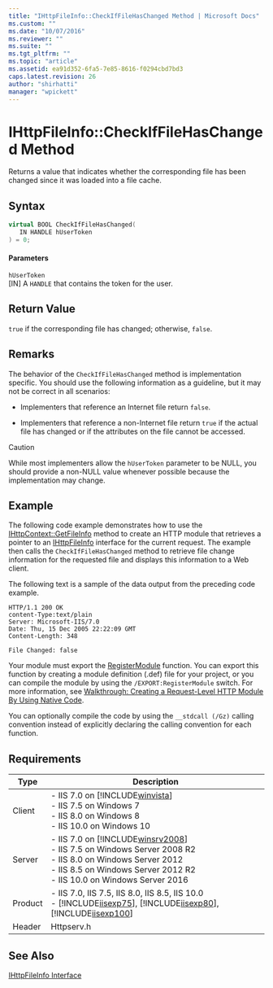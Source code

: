 ```yaml
---
title: "IHttpFileInfo::CheckIfFileHasChanged Method | Microsoft Docs"
ms.custom: ""
ms.date: "10/07/2016"
ms.reviewer: ""
ms.suite: ""
ms.tgt_pltfrm: ""
ms.topic: "article"
ms.assetid: ea91d352-6fa5-7e85-8616-f0294cbd7bd3
caps.latest.revision: 26
author: "shirhatti"
manager: "wpickett"
---
```

# IHttpFileInfo::CheckIfFileHasChanged Method
Returns a value that indicates whether the corresponding file has been changed since it was loaded into a file cache.  
  
## Syntax  
  
```cpp  
virtual BOOL CheckIfFileHasChanged(  
   IN HANDLE hUserToken  
) = 0;  
```  
  
#### Parameters  
 `hUserToken`  
 [IN] A `HANDLE` that contains the token for the user.  
  
## Return Value  
 `true` if the corresponding file has changed; otherwise, `false`.  
  
## Remarks  
 The behavior of the `CheckIfFileHasChanged` method is implementation specific. You should use the following information as a guideline, but it may not be correct in all scenarios:  
  
-   Implementers that reference an Internet file return `false`.  
  
-   Implementers that reference a non-Internet file return `true` if the actual file has changed or if the attributes on the file cannot be accessed.  
  
> [!CAUTION]
>  While most implementers allow the `hUserToken` parameter to be NULL, you should provide a non-NULL value whenever possible because the implementation may change.  
  
## Example  
 The following code example demonstrates how to use the [IHttpContext::GetFileInfo](../../web-development-reference\webdev-native-api-reference/ihttpcontext-getfileinfo-method.md) method to create an HTTP module that retrieves a pointer to an [IHttpFileInfo](../../web-development-reference\webdev-native-api-reference/ihttpfileinfo-interface.md) interface for the current request. The example then calls the `CheckIfFileHasChanged` method to retrieve file change information for the requested file and displays this information to a Web client.  
  
<!-- TODO: review snippet reference  [!CODE [IHttpFileInfo#3](IHttpFileInfo#3)]  -->  
  
 The following text is a sample of the data output from the preceding code example.  
  
```  
HTTP/1.1 200 OK  
content-Type:text/plain  
Server: Microsoft-IIS/7.0  
Date: Thu, 15 Dec 2005 22:22:09 GMT  
Content-Length: 348  
  
File Changed: false  
```  
  
 Your module must export the [RegisterModule](../../web-development-reference\webdev-native-api-reference/pfn-registermodule-function.md) function. You can export this function by creating a module definition (.def) file for your project, or you can compile the module by using the `/EXPORT:RegisterModule` switch. For more information, see [Walkthrough: Creating a Request-Level HTTP Module By Using Native Code](../../web-development-reference\native-code-development-overview\walkthrough-creating-a-request-level-http-module-by-using-native-code.md).  
  
 You can optionally compile the code by using the `__stdcall (/Gz)` calling convention instead of explicitly declaring the calling convention for each function.  
  
## Requirements  
  
|Type|Description|  
|----------|-----------------|  
|Client|-   IIS 7.0 on [!INCLUDE[winvista](../../wmi-provider/includes/winvista-md.md)]<br />-   IIS 7.5 on Windows 7<br />-   IIS 8.0 on Windows 8<br />-   IIS 10.0 on Windows 10|  
|Server|-   IIS 7.0 on [!INCLUDE[winsrv2008](../../wmi-provider/includes/winsrv2008-md.md)]<br />-   IIS 7.5 on Windows Server 2008 R2<br />-   IIS 8.0 on Windows Server 2012<br />-   IIS 8.5 on Windows Server 2012 R2<br />-   IIS 10.0 on Windows Server 2016|  
|Product|-   IIS 7.0, IIS 7.5, IIS 8.0, IIS 8.5, IIS 10.0<br />-   [!INCLUDE[iisexp75](../../web-development-reference/native-code-api-reference/includes/iisexp75-md.md)], [!INCLUDE[iisexp80](../../web-development-reference/native-code-api-reference/includes/iisexp80-md.md)], [!INCLUDE[iisexp100](../../web-development-reference/native-code-api-reference/includes/iisexp100-md.md)]|  
|Header|Httpserv.h|  
  
## See Also  
 [IHttpFileInfo Interface](../../web-development-reference\webdev-native-api-reference/ihttpfileinfo-interface.md)